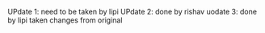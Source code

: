 UPdate 1: need to be taken by lipi
UPdate 2: done by rishav
uodate 3: done by lipi taken changes from original
